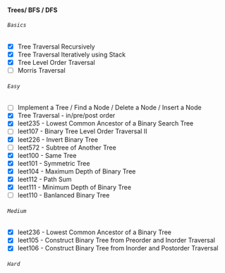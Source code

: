 #### Trees/ BFS / DFS
###### `Basics`
- [x] Tree Traversal Recursively
- [x] Tree Traversal Iteratively using Stack
- [x] Tree Level Order Traversal
- [ ] Morris Traversal
###### `Easy`
- [ ] Implement a Tree / Find a Node / Delete a Node / Insert a Node
- [x] Tree Traversal - in/pre/post order
- [x] leet235 - Lowest Common Ancestor of a Binary Search Tree
- [ ] leet107 - Binary Tree Level Order Traversal II
- [x] leet226 - Invert Binary Tree
- [ ] leet572 - Subtree of Another Tree
- [x] leet100 - Same Tree
- [x] leet101 - Symmetric Tree
- [x] leet104 - Maximum Depth of Binary Tree
- [x] leet112 - Path Sum
- [x] leet111 - Minimum Depth of Binary Tree
- [ ] leet110 - Banlanced Binary Tree
###### `Medium`
- [x] leet236 - Lowest Common Ancestor of a Binary Tree
- [x] leet105 - Construct Binary Tree from Preorder and Inorder Traversal
- [x] leet106 - Construct Binary Tree from Inorder and Postorder Traversal
###### `Hard`
